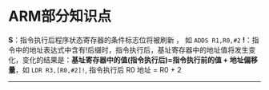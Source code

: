 # ARM部分知识点


**S**：指令执行后程序状态寄存器的条件标志位将被刷新 ， 如 ```ADDS R1,R0,#2```
**!**：指令中的地址表达式中含有!后缀时，指令执行后，基址寄存器中的地址值将发生变化，变化的结果是：**基址寄存器中的值(指令执行后)=指令执行前的值 + 地址偏移量**，如 ```LDR R3,[R0,#2]!```, 指令执行后 R0 地址 = R0 + 2

----

